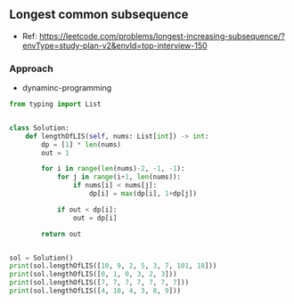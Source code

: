 
## Longest common subsequence
- Ref: https://leetcode.com/problems/longest-increasing-subsequence/?envType=study-plan-v2&envId=top-interview-150


### Approach
- dynaminc-programming

```py
from typing import List


class Solution:
    def lengthOfLIS(self, nums: List[int]) -> int:
        dp = [1] * len(nums)
        out = 1

        for i in range(len(nums)-2, -1, -1):
            for j in range(i+1, len(nums)):
                if nums[i] < nums[j]:
                    dp[i] = max(dp[i], 1+dp[j])

            if out < dp[i]:
                out = dp[i]

        return out


sol = Solution()
print(sol.lengthOfLIS([10, 9, 2, 5, 3, 7, 101, 18]))
print(sol.lengthOfLIS([0, 1, 0, 3, 2, 3]))
print(sol.lengthOfLIS([7, 7, 7, 7, 7, 7, 7]))
print(sol.lengthOfLIS([4, 10, 4, 3, 8, 9]))

```